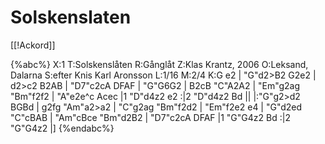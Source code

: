 # Solskenslaten

[[!Ackord]]

{%abc%}
X:1
T:Solskenslåten
R:Gånglåt
Z:Klas Krantz, 2006
O:Leksand, Dalarna
S:efter Knis Karl Aronsson
L:1/16
M:2/4
K:G
e2 | "G"d2>B2 G2e2 | d2>c2 B2AB | "D7"c2cA DFAF | "G"G6G2 |
B2cB "C"A2A2 | "Em"g2ag "Bm"f2f2 | "A"e2e^c Acec |1 "D"d4z2 e2 :|2 "D"d4z2 Bd ||
|:"G"g2>d2 BGBd | g2fg "Am"a2>a2 | "C"g2ag "Bm"f2d2 | "Em"f2e2 e4 |
"G"d2ed "C"cBAB | "Am"cBce "Bm"d2B2 | "D7"c2cA DFAF |1 "G"G4z2 Bd :|2 "G"G4z2 |]
{%endabc%}

